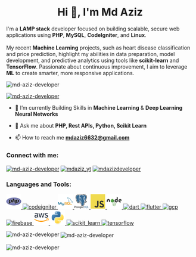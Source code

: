 <h1 align="center">Hi 👋, I'm <strong>Md Aziz</strong></h1>
<p>I'm a <strong>LAMP stack</strong> developer focused on building scalable, secure web applications using 
<strong>PHP</strong>, <strong>MySQL</strong>, <strong>CodeIgniter</strong>, and <strong>Linux</strong>.<br><br> My recent 
<strong>Machine Learning</strong> projects, such as heart disease classification and price prediction, highlight 
my abilities in data preparation, model development, and predictive analytics using tools like 
<strong>scikit-learn</strong> and <strong>TensorFlow</strong>. Passionate about continuous improvement, I aim to 
leverage <strong>ML</strong> to create smarter, more responsive applications.</p>
<p align="left"> <img src="https://komarev.com/ghpvc/?username=md-aziz-developer&label=Profile%20views&color=0e75b6&style=flat" alt="md-aziz-developer" /> </p>

<p align="left"> <a href="https://github.com/ryo-ma/github-profile-trophy"><img src="https://github-profile-trophy.vercel.app/?username=md-aziz-developer" alt="md-aziz-developer" /></a> </p>

- 🌱 I’m currently Building Skills in **Machine Learning** & **Deep Learning Neural Networks**

- 💬 Ask me about **PHP, Rest APIs, Python, Scikit Learn**

- 📫 How to reach me **mdaziz6632@gmail.com**

<h3 align="left">Connect with me:</h3>
<p align="left">
<a href="https://linkedin.com/in/md-aziz-developer" target="blank"><img align="center" src="https://raw.githubusercontent.com/rahuldkjain/github-profile-readme-generator/master/src/images/icons/Social/linked-in-alt.svg" alt="md-aziz-developer" height="30" width="40" /></a>
<a href="https://instagram.com/mdaziz_yt" target="blank"><img align="center" src="https://raw.githubusercontent.com/rahuldkjain/github-profile-readme-generator/master/src/images/icons/Social/instagram.svg" alt="mdaziz_yt" height="30" width="40" /></a>
<a href="https://www.hackerrank.com/mdazizdeveloper" target="blank"><img align="center" src="https://raw.githubusercontent.com/rahuldkjain/github-profile-readme-generator/master/src/images/icons/Social/hackerrank.svg" alt="mdazizdeveloper" height="30" width="40" /></a>
</p>

<h3 align="left">Languages and Tools:</h3>
<p align="left"> <a href="https://www.php.net" target="_blank" rel="noreferrer" > <img src="https://raw.githubusercontent.com/devicons/devicon/master/icons/php/php-original.svg" alt="php" width="40" height="40"/> </a></a>
<a href="https://codeigniter.com" target="_blank" rel="noreferrer"> <img src="https://cdn.worldvectorlogo.com/logos/codeigniter.svg" alt="codeigniter" width="40" height="40"/> </a><a href="https://www.mysql.com/" target="_blank" rel="noreferrer"> <img src="https://raw.githubusercontent.com/devicons/devicon/master/icons/mysql/mysql-original-wordmark.svg" alt="mysql" width="40" height="40"/> </a> <a href="https://www.postgresql.org" target="_blank" rel="noreferrer"> <img src="https://raw.githubusercontent.com/devicons/devicon/master/icons/postgresql/postgresql-original-wordmark.svg" alt="postgresql" width="40" height="40"/> </a> <a href="https://developer.mozilla.org/en-US/docs/Web/JavaScript" target="_blank" rel="noreferrer"> <img src="https://raw.githubusercontent.com/devicons/devicon/master/icons/javascript/javascript-original.svg" alt="javascript" width="40" height="40"/> </a> <a href="https://nodejs.org" target="_blank" rel="noreferrer"> <img src="https://raw.githubusercontent.com/devicons/devicon/master/icons/nodejs/nodejs-original-wordmark.svg" alt="nodejs" width="40" height="40"/> </a> <a href="https://dart.dev" target="_blank" rel="noreferrer"> <img src="https://www.vectorlogo.zone/logos/dartlang/dartlang-icon.svg" alt="dart" width="40" height="40"/> </a><a href="https://flutter.dev" target="_blank" rel="noreferrer"> <img src="https://www.vectorlogo.zone/logos/flutterio/flutterio-icon.svg" alt="flutter" width="40" height="40"/> </a><a href="https://cloud.google.com" target="_blank" rel="noreferrer"> <img src="https://www.vectorlogo.zone/logos/google_cloud/google_cloud-icon.svg" alt="gcp" width="40" height="40"/> </a><a href="https://firebase.google.com/" target="_blank" rel="noreferrer"> <img src="https://www.vectorlogo.zone/logos/firebase/firebase-icon.svg" alt="firebase" width="40" height="40"/> </a> <a href="https://aws.amazon.com" target="_blank" rel="noreferrer"> <img src="https://raw.githubusercontent.com/devicons/devicon/master/icons/amazonwebservices/amazonwebservices-original-wordmark.svg" alt="aws" width="40" height="40"/>  </a>  <a href="https://www.python.org" target="_blank" rel="noreferrer"> <img src="https://raw.githubusercontent.com/devicons/devicon/master/icons/python/python-original.svg" alt="python" width="40" height="40"/> </a> <a href="https://scikit-learn.org/" target="_blank" rel="noreferrer"> <img src="https://upload.wikimedia.org/wikipedia/commons/0/05/Scikit_learn_logo_small.svg" alt="scikit_learn" width="40" height="40"/> </a><a href="https://www.tensorflow.org" target="_blank" rel="noreferrer"> <img src="https://www.vectorlogo.zone/logos/tensorflow/tensorflow-icon.svg" alt="tensorflow" width="40" height="40"/> </a>  </p>

<p><img align="left" src="https://github-readme-stats.vercel.app/api/top-langs?username=Md-Aziz-Developer&show_icons=true&locale=en&layout=compact" alt="md-aziz-developer" /></p>

<p>&nbsp;<img align="center" src="https://github-readme-stats.vercel.app/api?username=Md-Aziz-Developer&show_icons=true&locale=en" alt="md-aziz-developer" /></p>

<p><img align="center" src="https://github-readme-streak-stats.herokuapp.com/?user=Md-Aziz-Developer&" alt="md-aziz-developer" /></p>
